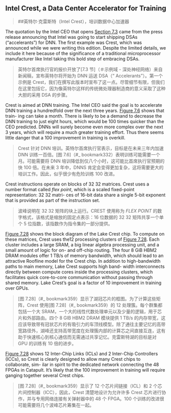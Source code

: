 ## Intel Crest, a Data Center Accelerator for Training

> ##英特尔·克雷斯特（Intel Crest），培训数据中心加速器

The quotation by the Intel CEO that opens [Section 7.3](#example-domain-deep-neural-networks) came from the press release announcing that Intel was going to start shipping DSAs (“accelerants”) for DNN. The first example was Crest, which was announced while we were writing this edition. Despite the limited details, we include it here because of the significance of a traditional microprocessor manufacturer like Intel taking this bold step of embracing DSAs.

> 英特尔首席执行官的报价开放了[7.3 节]（＃示例域 - 深处神经网络）来自新闻稿，宣布英特尔将开始为 DNN 运送 DSA（“ Accelerants”）。第一个示例是 Crest，我们在撰写此版本时宣布了这一点。尽管细节有限，但我们在这里包括它，因为像英特尔这样的传统微处理器制造商的意义采取了这种大胆的采用 DSA 的步骤。

Crest is aimed at DNN training. The Intel CEO said the goal is to accelerate DNN training a hundredfold over the next three years. [Figure 7.6](#_bookmark332) shows that train- ing can take a month. There is likely to be a demand to decrease the DNN training to just eight hours, which would be 100 times quicker than the CEO predicted. DNNs will surely become even more complex over the next 3 years, which will require a much greater training effort. Thus there seems little danger that a 100 improvement in training is overkill.

> Crest 针对 DNN 培训。英特尔首席执行官表示，目标是在未来三年内加速 DNN 训练一百倍。[图 7.6]（#\_ bookmark332）表明训练可能需要一个月。可能需要将 DNN 培训降低到仅八个小时，这可能比首席执行官预期的快 100 倍。在未来 3 年中，DNNS 肯定会变得更加复杂，这将需要更大的培训工作。因此，似乎很少有危险训练 100 改进。

Crest instructions operate on blocks of 32 32 matrices. Crest uses a number format called _flex point_, which is a scaled fixed-point representation: 32 32 matri- ces of 16-bit data share a single 5-bit exponent that is provided as part of the instruction set.

> 波峰说明在 32 32 矩阵的块上运行。CREST 使用称为 *FLEX POINT* 的数字格式，该格式是缩放的固定点表示：16 位数据的 32 32 矩阵共享一个单个 5 位指数，该指数作为指令集的一部分提供。

[Figure 7.28](#_bookmark359) shows the block diagram of the Lake Crest chip. To compute on these matrices, Crest uses the12 processing clusters of [Figure 7.28](#_bookmark359). Each cluster includes a large SRAM, a big linear algebra processing unit, and a small amount of logic for on- and off-chip routing. The four 8 GiB HBM2 DRAM modules offer 1 TB/s of memory bandwidth, which should lead to an attractive Roofline model for the Crest chip. In addition to high-bandwidth paths to main memory, Lake Crest supports high band- width interconnects directly between compute cores inside the processing clusters, which facilitates quick core-to-core communication without passing through shared memory. Lake Crest’s goal is a factor of 10 improvement in training over GPUs.

> [图 7.28]（#_ bookmark359）显示了湖冠芯片的框图。为了计算这些矩阵，Crest 使用[图 7.28]（#_ bookmark359）的 12 处理簇。每个群集都包括一个大 SRAM，一个大的线性代数处理单元以及少量的逻辑，用于芯片和外部路由。四个 8 GIB HBM2 DRAM 模块提供 1 TB/s 的内存带宽，这应该导致带有冠状芯片的有吸引力的车顶线模型。除了通往主要记忆的高带宽路径外，湖峰还支持高带宽度在处理簇内部的计算芯之间直接互连，这有助于快速核心到核心通信而无需通过共享记忆。克雷斯特湖的目标是对 GPU 的训练有 10 倍的进步。

[Figure 7.28](#_bookmark359) shows 12 Inter-Chip Links (ICLs) and 2 Inter-Chip Controllers (ICCs), so Crest is clearly designed to allow many Crest chips to collaborate, sim- ilar in spirit to the dedicated network connecting the 48 FPGAs in Catapult. It’s likely that the 100 improvement in training will require ganging together several Crest chips.

> [图 7.28]（#\_ bookmark359）显示了 12 个芯片间链接（ICL）和 2 个芯片间控制器（ICC），因此，Crest 清楚地设计为允许许多 Crest 芯片进行协作，并与专用网络连接有关弹射器中的 48 个 FPGA。100 个训练的改进很可能需要将几个波峰芯片筹集在一起。
